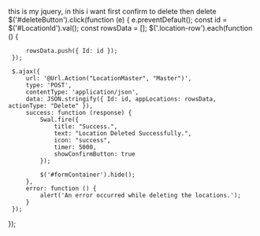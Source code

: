this is my jquery, in this i want first confirm to delete then delete 
 $('#deleteButton').click(function (e) {
     e.preventDefault();
     const id = $('#LocationId').val();
     const rowsData = [];
     $('.location-row').each(function () {
        
         rowsData.push({ Id: id });
     });

     $.ajax({
         url: '@Url.Action("LocationMaster", "Master")',
         type: 'POST',
         contentType: 'application/json',
         data: JSON.stringify({ Id: id, appLocations: rowsData, actionType: "Delete" }),
         success: function (response) {
             Swal.fire({
                 title: "Success.",
                 text: "Location Deleted Successfully.",
                 icon: "success",
                 timer: 5000,
                 showConfirmButton: true
             });
             
             $('#formContainer').hide();
         },
         error: function () {
             alert('An error occurred while deleting the locations.');
         }
     });

 });
